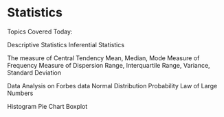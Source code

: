 # Statistics
Topics Covered Today:

Descriptive Statistics
Inferential Statistics

The measure of Central Tendency
Mean, Median, Mode
Measure of Frequency
Measure of Dispersion
Range, Interquartile Range, Variance, Standard Deviation

Data Analysis on Forbes data
Normal Distribution
Probability
Law of Large Numbers

Histogram
Pie Chart
Boxplot

